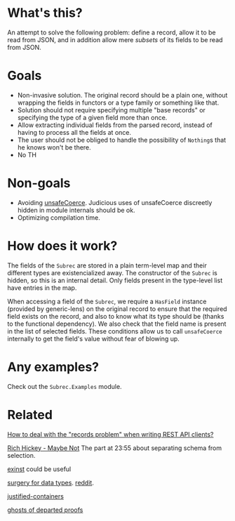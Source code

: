 # What's this?

An attempt to solve the following problem: define a record, allow it to be read
from JSON, and in addition allow mere *subsets* of its fields to be read from
JSON.

# Goals

- Non-invasive solution. The original record should be a plain one, without
  wrapping the fields in functors or a type family or something like that.
- Solution should not require specifying multiple "base records" or
  specifying the type of a given field more than once.
- Allow extracting individual fields from the parsed record, instead of
  having to process all the fields at once.
- The user should not be obliged to handle the possibility of `Nothing`s
  that he knows won't be there.
- No TH

# Non-goals

- Avoiding
  [unsafeCoerce](http://hackage.haskell.org/package/base-4.12.0.0/docs/Unsafe-Coerce.html).
  Judicious uses of unsafeCoerce discreetly hidden in module internals should
  be ok.
- Optimizing compilation time.

# How does it work?

The fields of the `Subrec` are stored in a plain term-level map and their
different types are existencialized away. The constructor of the `Subrec` is
hidden, so this is an internal detail. Only fields present in the type-level
list have entries in the map.

When accessing a field of the `Subrec`, we require a `HasField` instance
(provided by generic-lens) on the original record to ensure that the required
field exists on the record, and also to know what its type should be (thanks to
the functional dependency). We also check that the field name is present in the
list of selected fields. These conditions allow us to call `unsafeCoerce`
internally to get the field's value without fear of blowing up.

# Any examples?

Check out the `Subrec.Examples` module.

# Related

[How to deal with the "records problem" when writing REST API
clients?](https://www.reddit.com/r/haskell/comments/a7asi8/how_to_deal_with_the_records_problem_when_writing/)

[Rich Hickey - Maybe
Not](https://www.youtube.com/watch?v=YR5WdGrpoug&feature=youtu.be&t=2355) The
part at 23:55 about separating schema from selection.

[exinst](http://hackage.haskell.org/package/exinst) could be useful

[surgery for data types](https://blog.poisson.chat/posts/2018-11-26-type-surgery.html). [reddit](https://www.reddit.com/r/haskell/comments/a0gi4z/surgery_for_data_types/).

[justified-containers](http://hackage.haskell.org/package/justified-containers)

[ghosts of departed proofs](https://www.reddit.com/r/haskell/comments/8qn0wr/safe_api_design_with_ghosts_of_departed_proofs/)

